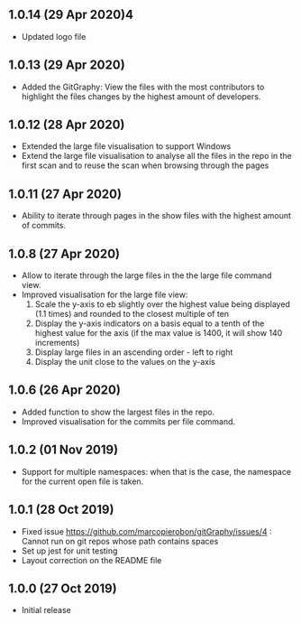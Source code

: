 ## 1.0.14 (29 Apr 2020)4
* Updated logo file

## 1.0.13 (29 Apr 2020)
* Added the GitGraphy: View the files with the most contributors to highlight the files changes by the highest 
amount of developers.

## 1.0.12 (28 Apr 2020)
* Extended the large file visualisation to support Windows
* Extend the large file visualisation to analyse all the files in the repo in the first scan and to reuse the scan when
  browsing through the pages

## 1.0.11 (27 Apr 2020)
* Ability to iterate through pages in the show files with the highest amount of commits.

## 1.0.8 (27 Apr 2020)
* Allow to iterate through the large files in the the large file command view.
* Improved visualisation for the large file view:
    1. Scale the y-axis to eb slightly over the highest value being displayed (1.1 times) and rounded to the closest multiple of ten
    2. Display the y-axis indicators on a basis equal to a tenth of the highest value for the axis (if the max value is 1400, it will show 140 increments)
    3. Display large files in an ascending order - left to right
    4. Display the unit close to the values on the y-axis

## 1.0.6 (26 Apr 2020)
* Added function to show the largest files in the repo.
* Improved visualisation for the commits per file command.

## 1.0.2 (01 Nov 2019)
* Support for multiple namespaces: when that is the case, the namespace for the current open file is taken.

## 1.0.1 (28 Oct 2019)
* Fixed issue https://github.com/marcopierobon/gitGraphy/issues/4 : Cannot run on git repos whose path contains spaces
* Set up jest for unit testing
* Layout correction on the README file

## 1.0.0 (27 Oct 2019)
* Initial release
